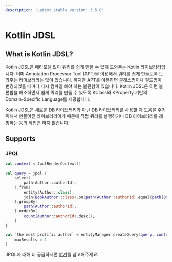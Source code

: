 ```yaml
---
description: 'Latest stable version: 3.5.0'
---
```


# Kotlin JDSL

## What is Kotlin JDSL?

Kotlin JDSL은 메타모델 없이 쿼리를 쉽게 만들 수 있게 도와주는 Kotlin 라이브러리입니다.
이미 Annotation Processor Tool (APT)을 이용해서 쿼리를 쉽게 만들도록 도와주는 라이브러리는 많이 있습니다.
하지만 APT를 이용하면 클래스명이나 필드명이 변경되었을 때마다 다시 컴파일 해야 하는 불편함이 있습니다.
Kotlin JDSL은 이런 불편함을 해소하면서 쉽게 쿼리를 만들 수 있도록 KClass와 KProperty 기반의 Domain-Specific Language를 제공합니다.

Kotlin JDSL은 새로운 DB 라이브러리가 아닌 DB 라이브러리를 사용할 때 도움을 주기 위해서 만들어진 라이브러리이기 때문에 직접 쿼리를 실행하거나 DB 라이브러리를 래핑하는 등의 작업은 하지 않습니다.

## Supports

### JPQL

```kotlin
val context = JpqlRenderContext()

val query = jpql {
    select(
        path(Author::authorId),
    ).from(
        entity(Author::class),
        join(BookAuthor::class).on(path(Author::authorId).equal(path(BookAuthor::authorId))),
    ).groupBy(
        path(Author::authorId),
    ).orderBy(
        count(Author::authorId).desc(),
    )
}

val `the most prolific author` = entityManager.createQuery(query, context).apply {
    maxResults = 1
}
```

JPQL에 대해 더 궁금하시면 [여기](jpql-with-kotlin-jdsl/)를 참고해주세요.
